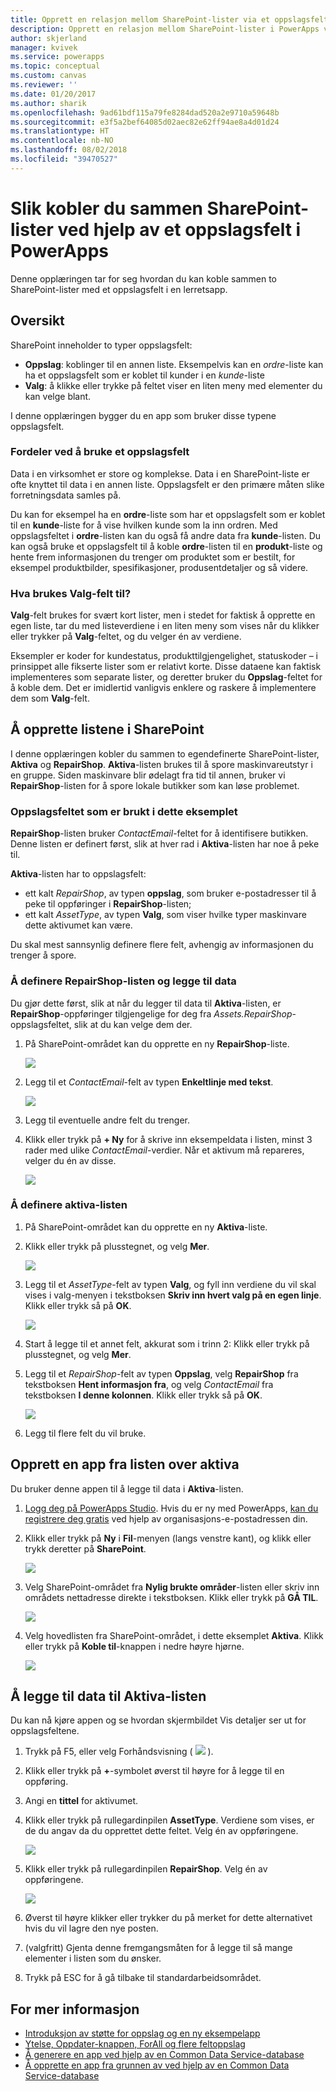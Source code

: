 ```yaml
---
title: Opprett en relasjon mellom SharePoint-lister via et oppslagsfelt i en lerretsapp | Microsoft Docs
description: Opprett en relasjon mellom SharePoint-lister i PowerApps via et oppslagsfelt i en lerretsapp.
author: skjerland
manager: kvivek
ms.service: powerapps
ms.topic: conceptual
ms.custom: canvas
ms.reviewer: ''
ms.date: 01/20/2017
ms.author: sharik
ms.openlocfilehash: 9ad61bdf115a79fe8284dad520a2e9710a59648b
ms.sourcegitcommit: e3f5a2bef64085d02aec82e62ff94ae8a4d01d24
ms.translationtype: HT
ms.contentlocale: nb-NO
ms.lasthandoff: 08/02/2018
ms.locfileid: "39470527"
---
```

# <a name="how-to-link-sharepoint-lists-using-a-lookup-field-in-powerapps"></a>Slik kobler du sammen SharePoint-lister ved hjelp av et oppslagsfelt i PowerApps

Denne opplæringen tar for seg hvordan du kan koble sammen to SharePoint-lister med et oppslagsfelt i en lerretsapp.

## <a name="overview"></a>Oversikt

SharePoint inneholder to typer oppslagsfelt:

* **Oppslag**: koblinger til en annen liste. Eksempelvis kan en *ordre*-liste kan ha et oppslagsfelt som er koblet til kunder i en *kunde*-liste
* **Valg**: å klikke eller trykke på feltet viser en liten meny med elementer du kan velge blant.

I denne opplæringen bygger du en app som bruker disse typene oppslagsfelt.

### <a name="why-use-a-lookup-field"></a>Fordeler ved å bruke et oppslagsfelt

Data i en virksomhet er store og komplekse. Data i en SharePoint-liste er ofte knyttet til data i en annen liste. Oppslagsfelt er den primære måten slike forretningsdata samles på.

Du kan for eksempel ha en **ordre**-liste som har et oppslagsfelt som er koblet til en **kunde**-liste for å vise hvilken kunde som la inn ordren. Med oppslagsfeltet i **ordre**-listen kan du også få andre data fra **kunde**-listen. Du kan også bruke et oppslagsfelt til å koble **ordre**-listen til en **produkt**-liste og hente frem informasjonen du trenger om produktet som er bestilt, for eksempel produktbilder, spesifikasjoner, produsentdetaljer og så videre.

### <a name="what-are-choice-fields-used-for"></a>Hva brukes Valg-felt til?
**Valg**-felt brukes for svært kort lister, men i stedet for faktisk å opprette en egen liste, tar du med listeverdiene i en liten meny som vises når du klikker eller trykker på **Valg**-feltet, og du velger én av verdiene.

Eksempler er koder for kundestatus, produkttilgjengelighet, statuskoder – i prinsippet alle fikserte lister som er relativt korte. Disse dataene kan faktisk implementeres som separate lister, og deretter bruker du **Oppslag**-feltet for å koble dem. Det er imidlertid vanligvis enklere og raskere å implementere dem som **Valg**-felt.

## <a name="create-the-lists-in-sharepoint"></a>Å opprette listene i SharePoint
I denne opplæringen kobler du sammen to egendefinerte SharePoint-lister, **Aktiva** og **RepairShop**. **Aktiva**-listen brukes til å spore maskinvareutstyr i en gruppe. Siden maskinvare blir ødelagt fra tid til annen, bruker vi **RepairShop**-listen for å spore lokale butikker som kan løse problemet.

### <a name="the-lookup-fields-used-in-this-example"></a>Oppslagsfeltet som er brukt i dette eksemplet
**RepairShop**-listen bruker *ContactEmail*-feltet for å identifisere butikken. Denne listen er definert først, slik at hver rad i **Aktiva**-listen har noe å peke til.

**Aktiva**-listen har to oppslagsfelt:

* ett kalt *RepairShop*, av typen **oppslag**, som bruker e-postadresser til å peke til oppføringer i **RepairShop**-listen;
* ett kalt *AssetType*, av typen **Valg**, som viser hvilke typer maskinvare dette aktivumet kan være.

Du skal mest sannsynlig definere flere felt, avhengig av informasjonen du trenger å spore.

### <a name="define-the-repairshop-list-and-add-data"></a>Å definere RepairShop-listen og legge til data
Du gjør dette først, slik at når du legger til data til **Aktiva**-listen, er **RepairShop**-oppføringer tilgjengelige for deg fra *Assets.RepairShop*-oppslagsfeltet, slik at du kan velge dem der.

1. På SharePoint-området kan du opprette en ny **RepairShop**-liste.

    ![](./media/sharepoint-lookup-fields/new-list.png)

2. Legg til et *ContactEmail*-felt av typen **Enkeltlinje med tekst**.

    ![](./media/sharepoint-lookup-fields/add-email-field.png)

3. Legg til eventuelle andre felt du trenger.

4. Klikk eller trykk på **+ Ny** for å skrive inn eksempeldata i listen, minst 3 rader med ulike *ContactEmail*-verdier. Når et aktivum må repareres, velger du én av disse.

    ![](./media/sharepoint-lookup-fields/add-repair-shops.png)

### <a name="define-the-assets-list"></a>Å definere aktiva-listen
1. På SharePoint-området kan du opprette en ny **Aktiva**-liste.

2. Klikk eller trykk på plusstegnet, og velg **Mer**.

    ![](./media/sharepoint-lookup-fields/choose-more-type.png)

3. Legg til et *AssetType*-felt av typen **Valg**, og fyll inn verdiene du vil skal vises i valg-menyen i tekstboksen **Skriv inn hvert valg på en egen linje**. Klikk eller trykk så på **OK**.

    ![](./media/sharepoint-lookup-fields/define-choice-column.png)

4. Start å legge til et annet felt, akkurat som i trinn 2: Klikk eller trykk på plusstegnet, og velg **Mer**.

5. Legg til et *RepairShop*-felt av typen **Oppslag**, velg **RepairShop** fra tekstboksen **Hent informasjon fra**, og velg *ContactEmail* fra tekstboksen **I denne kolonnen**. Klikk eller trykk så på **OK**.

    ![](./media/sharepoint-lookup-fields/setup-lookup-column.png)

6. Legg til flere felt du vil bruke.

## <a name="create-an-app-from-the-assets-list"></a>Opprett en app fra listen over aktiva
Du bruker denne appen til å legge til data i **Aktiva**-listen.

1. [Logg deg på PowerApps Studio](http://web.powerapps.com?utm_source=padocs&utm_medium=linkinadoc&utm_campaign=referralsfromdoc). Hvis du er ny med PowerApps, [kan du registrere deg gratis](https://powerapps.microsoft.com) ved hjelp av organisasjons-e-postadressen din.

2. Klikk eller trykk på **Ny** i **Fil**-menyen (langs venstre kant), og klikk eller trykk deretter på **SharePoint**.

    ![](./media/sharepoint-lookup-fields/create-app.png)

1. Velg SharePoint-området fra **Nylig brukte områder**-listen eller skriv inn områdets nettadresse direkte i tekstboksen. Klikk eller trykk på **GÅ TIL**.

    ![](./media/sharepoint-lookup-fields/choose-sharepoint-site.png)

1. Velg hovedlisten fra SharePoint-området, i dette eksemplet **Aktiva**. Klikk eller trykk på **Koble til**-knappen i nedre høyre hjørne.

    ![](./media/sharepoint-lookup-fields/choose-main-list.png)


## <a name="add-data-to-the-assets-list"></a>Å legge til data til Aktiva-listen
Du kan nå kjøre appen og se hvordan skjermbildet Vis detaljer ser ut for oppslagsfeltene.

1. Trykk på F5, eller velg Forhåndsvisning ( ![](./media/sharepoint-lookup-fields/preview.png) ).

2. Klikk eller trykk på **+**-symbolet øverst til høyre for å legge til en oppføring.

3. Angi en **tittel** for aktivumet.

4. Klikk eller trykk på rullegardinpilen **AssetType**. Verdiene som vises, er de du angav da du opprettet dette feltet. Velg én av oppføringene.

    ![](./media/sharepoint-lookup-fields/fill-asset-type-3.png)

5. Klikk eller trykk på rullegardinpilen **RepairShop**. Velg én av oppføringene.

    ![](./media/sharepoint-lookup-fields/fill-repair-shop-3.png)

6. Øverst til høyre klikker eller trykker du på merket for dette alternativet hvis du vil lagre den nye posten.

7. (valgfritt) Gjenta denne fremgangsmåten for å legge til så mange elementer i listen som du ønsker.

8. Trykk på ESC for å gå tilbake til standardarbeidsområdet.

## <a name="for-more-information"></a>For mer informasjon
* [Introduksjon av støtte for oppslag og en ny eksempelapp](https://powerapps.microsoft.com/blog/support-for-lookups/)
* [Ytelse, Oppdater-knappen, ForAll og flere feltoppslag](https://powerapps.microsoft.com/blog/performance-refresh-forall-multiple-field-lookups-531/)
* [Å generere en app ved hjelp av en Common Data Service-database](data-platform-create-app.md)
* [Å opprette en app fra grunnen av ved hjelp av en Common Data Service-database](data-platform-create-app-scratch.md)
